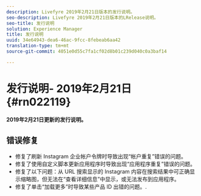 ```yaml
---
description: Livefyre 2019年2月21日版本的发行说明。
seo-description: Livefyre 2019年2月21日版本的LRelease说明。
seo-title: 发行说明
solution: Experience Manager
title: 发行说明
uuid: 34e64943-dea6-46ac-9fcc-8febeab6aa42
translation-type: tm+mt
source-git-commit: 4051e0d55c7fa1cf02d8b01c239d040c0a3baf14

---
```



# 发行说明- 2019年2月21日 {#rn022119}

**2019年2月21日更新的发行说明。**


## 错误修复

* 修复了刷新 Instagram 企业帐户令牌时导致出现“帐户重复”错误的问题。
* 修复了使用自定义脚本更新应用程序时导致出现“应用程序重复”错误的问题。
* 修复了以下问题：从 URL 搜索显示的 Instagram 内容在搜索结果中可正确显示缩略图，但无法在“查看详细信息”中显示，或无法发布到应用程序。
* 修复了单击“加载更多”时导致某些产品 ID 出错的问题。.